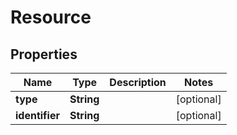 

# Resource


## Properties

| Name | Type | Description | Notes |
|------------ | ------------- | ------------- | -------------|
|**type** | **String** |  |  [optional] |
|**identifier** | **String** |  |  [optional] |



